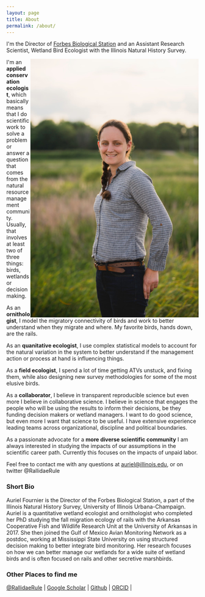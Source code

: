 ```yaml
---
layout: page
title: About
permalink: /about/
---
```


I'm the Director of [Forbes Biological Station](https://www.inhs.illinois.edu/fieldstations/forbes/) and an Assistant Research Scientist, Wetland Bird Ecologist with the Illinois Natural History Survey.

<img align="right" src="https://raw.githubusercontent.com/aurielfournier/aurielfournier.github.io/master/images/DSC_3871%20under100kb.jpg" width="441" height="677">

I'm an **applied conservation ecologist**, which basically means that I do scientific work to solve a problem or answer a question that comes from the natural resource management community. Usually, that involves at least two of three things: birds, wetlands or decision making.

As an **ornithologist**, I model the migratory connectivity of birds and work to better understand when they migrate and where. My favorite birds, hands down, are the rails. 

As an **quanitative ecologist**, I use complex statistical models to account for the natural variation in the system to better understand if the management action or process at hand is influencing things. 

As a **field ecologist**, I spend a lot of time getting ATVs unstuck, and fixing them, while also designing new survey methodologies for some of the most elusive birds. 

As a **collaborator**, I believe in transparent reproducible science but even more I believe in collaborative science. I believe in science that engages the people who will be using the results to inform their decisions, be they funding decision makers or wetland managers. I want to do good science, but even more I want that science to be useful. I have extensive experience leading  teams across organizational, discipline and political boundaries.

As a passionate advocate for a **more diverse scientific community** I am always interested in studying the impacts of our assumptions in the scientific career path. Currently this focuses on the impacts of unpaid labor. 

Feel free to contact me with any questions at auriel@illinois.edu, or on twitter @RallidaeRule  


### Short Bio

Auriel Fournier is the Director of the Forbes Biological Station, a part of the Illinois Natural History Survey, University of Illinois Urbana-Champaign. Auriel is a quantitative wetland ecologist and ornithologist who completed her PhD studying the fall migration ecology of rails with the Arkansas Cooperative Fish and Wildlife Research Unit at the University of Arkansas in 2017. She then joined the Gulf of Mexico Avian Monitoring Network as a postdoc, working at Mississippi State University on using structured decision making to better integrate bird monitoring. Her research focuses on how we can better manage our wetlands for a wide suite of wetland birds and is often focused on rails and other secretive marshbirds. 


### Other Places to find me

[@RallidaeRule](twitter.com/rallidaerule) |
[Google Scholar](https://scholar.google.com/citations?user=H0AXRhQAAAAJ) |
[Github](https://github.com/aurielfournier) |
[ORCID](http://orcid.org/0000-0002-8530-9968) |

